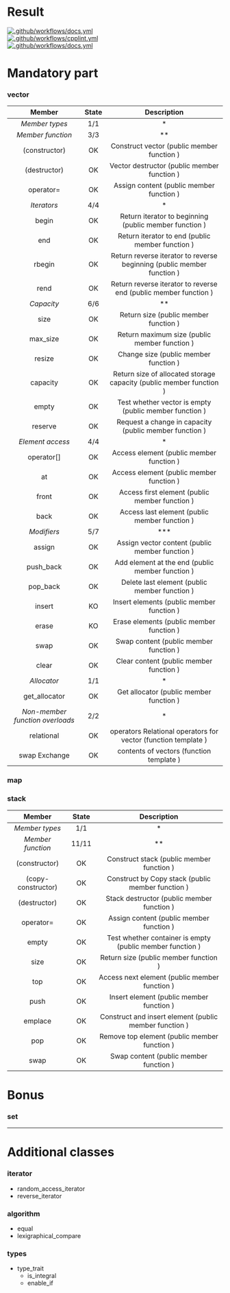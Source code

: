 # Result

[![.github/workflows/docs.yml](https://github.com/c3b5aw/ft_containers/actions/workflows/docs.yml/badge.svg?branch=main)](https://github.com/c3b5aw/ft_containers/actions/workflows/docs.yml) <br />
[![.github/workflows/cpplint.yml](https://github.com/c3b5aw/ft_containers/actions/workflows/cpplint.yml/badge.svg?branch=main)](https://github.com/c3b5aw/ft_containers/actions/workflows/cpplint.yml) <br />
[![.github/workflows/docs.yml](https://github.com/c3b5aw/ft_containers/actions/workflows/unit_test.yml/badge.svg?branch=main)](https://github.com/c3b5aw/ft_containers/actions/workflows/unit_test.yml)

# Mandatory part

### vector

| **Member** | **State** | **Description** |
|:--------------------:|:-----:|:-----:|
| *Member types* | 1/1 | * |
| *Member function* | 3/3 | **  |
| (constructor) | OK | Construct vector (public member function ) 	|
| (destructor) 	| OK | Vector destructor (public member function ) 	|
| operator= 	| OK | Assign content (public member function ) 		|
| *Iterators* | 4/4 | * |
| begin 	| OK | Return iterator to beginning (public member function ) 						|
| end 		| OK | Return iterator to end (public member function ) 								|
| rbegin 	| OK | Return reverse iterator to reverse beginning (public member function ) 		|
| rend 		| OK | Return reverse iterator to reverse end (public member function ) 				|
| *Capacity* | 6/6 | ** |
| size 			| OK |  Return size (public member function )									|
| max_size 		| OK |  Return maximum size (public member function )						|
| resize 		| OK |  Change size (public member function )								|
| capacity 		| OK |  Return size of allocated storage capacity (public member function )	|
| empty 		| OK |  Test whether vector is empty (public member function )				|
| reserve 		| OK |  Request a change in capacity (public member function )				|
| *Element access* | 4/4 | * |
| operator[] 	| OK | Access element (public member function ) 			|
| at 			| OK | Access element (public member function ) 			|
| front 		| OK | Access first element (public member function )	|
| back 			| OK | Access last element (public member function )		|
| *Modifiers* | 5/7 | *** |
| assign 	| OK | Assign vector content (public member function )	|
| push_back | OK | Add element at the end (public member function )	|
| pop_back 	| OK | Delete last element (public member function )		|
| insert 	| KO | Insert elements (public member function )			|
| erase 	| KO | Erase elements (public member function )			|
| swap 		| OK | Swap content (public member function )			|
| clear 	| OK | Clear content (public member function )			|
| *Allocator* | 1/1 | * |
| get_allocator | OK | Get allocator (public member function ) |
| *Non-member function overloads* | 2/2 | * |
| relational  	| OK | operators Relational operators for vector (function template )|
| swap Exchange | OK | contents of vectors (function template )						|

### map

### stack

| **Member** | **State** | **Description** |
|:--------------------:|:-----:|:-----:|
| *Member types* | 1/1 | * |
| *Member function* | 11/11 | **  |
| (constructor) | OK | Construct stack (public member function ) 	|
| (copy-constructor) | OK | Construct by Copy stack (public member function ) 	|
| (destructor) 	| OK | Stack destructor (public member function ) 	|
| operator= 	| OK | Assign content (public member function ) 		|
| empty 		| OK | Test whether container is empty (public member function ) |
| size 			| OK | Return size (public member function ) |
| top			| OK | Access next element (public member function ) |
| push 			| OK | Insert element (public member function ) |
| emplace 		| OK | Construct and insert element (public member function ) |
| pop 			| OK | Remove top element (public member function ) |
| swap 			| OK | Swap content (public member function ) |

# Bonus

### set

---

# Additional classes

### iterator

- random_access_iterator
- reverse_iterator

### algorithm

- equal
- lexigraphical_compare

### types

- type_trait
	- is_integral
	- enable_if